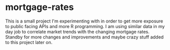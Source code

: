 # mortgage-rates
This is a small project I'm experimenting with in order to get more exposure to public facing APIs and more R programming.
I am using similar data in my day job to correlate market trends with the changing mortgage rates.
Standby for more changes and improvements and maybe crazy stuff added to this project later on.
